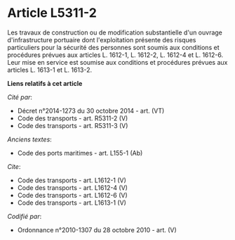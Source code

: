 # Article L5311-2

Les travaux de construction ou de modification substantielle d'un ouvrage d'infrastructure portuaire dont l'exploitation
présente des risques particuliers pour la sécurité des personnes sont soumis aux conditions et procédures prévues aux
articles L. 1612-1, L. 1612-2, L. 1612-4 et L. 1612-6. Leur mise en service est soumise aux conditions et procédures prévues
aux articles L. 1613-1 et L. 1613-2.

**Liens relatifs à cet article**

_Cité par_:

  - Décret n°2014-1273 du 30 octobre 2014 - art. (VT)
  - Code des transports - art. R5311-2 (V)
  - Code des transports - art. R5311-3 (V)

_Anciens textes_:

  - Code des ports maritimes - art. L155-1 (Ab)

_Cite_:

  - Code des transports - art. L1612-1 (V)
  - Code des transports - art. L1612-4 (V)
  - Code des transports - art. L1612-6 (V)
  - Code des transports - art. L1613-1 (V)

_Codifié par_:

  - Ordonnance n°2010-1307 du 28 octobre 2010 - art. (V)
